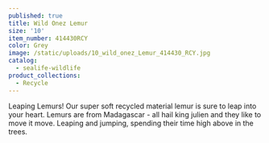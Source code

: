 ```yaml
---
published: true
title: Wild Onez Lemur
size: '10'
item_number: 414430RCY
color: Grey
image: /static/uploads/10_wild_onez_Lemur_414430_RCY.jpg
catalog:
  - sealife-wildlife
product_collections:
  - Recycle
---
```

Leaping Lemurs! Our super soft recycled material lemur is sure to leap into your heart. Lemurs are from Madagascar - all hail king julien and they like to move it move. Leaping and jumping, spending their time high above in the trees.
